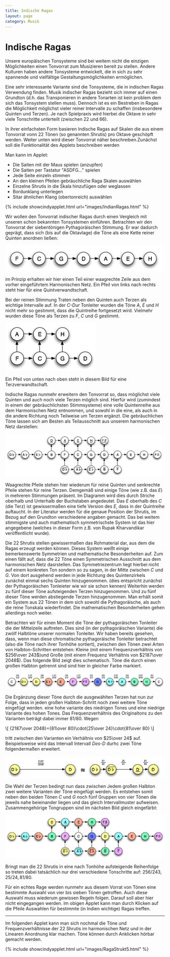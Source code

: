 ```yaml
---
title: Indische Ragas
layout: page
category: Musik
---
```


# Indische Ragas

Unsere europäischen Tonsysteme sind bei weitem nicht die einzigen Möglichkeiten einen Tonvorrat
zum Musizieren bereit zu stellen. Andere Kulturen haben andere Tonsysteme entwickelt, die
in sich zu sehr spannende und vielfältige Gestaltungsmöglichkeiten ermöglichen.

Eine sehr interessante Variante sind die Tonsysteme, die in indischen Ragas Verwendung finden.
Musik indischer Ragas bezieht sich immer auf einen Grundton (d.h. das Transponieren in andere Tonarten ist kein problem
dem sich das Tonsystem stellen muss). Dennoch ist es ein Bestreben in Ragas die Möglichkeit möglichst vieler
reiner Intervalle zu schaffen (insbesondere Quinten und Terzen).
Je nach Spielpraxis wird hierbei die Oktave in sehr viele Tonschritte unterteilt (zwischen 22 und 66).

In ihrer einfachsten Form basieren Indische Ragas  auf Skalen die aus einem Tonvorrat vonn 22 Tönen (so genannten Shrutis)
pro Oktave geschöpft werden. Weiter unten wird dieser Tonvorrat näher beschreiben.Zunächst soll die Funktionalität des Applets
beschreiben werden

Man kann im Applet:

   * Die Saiten mit der Maus spielen (anzupfen)
   * Die Saiten per Tastatur "ASDFG..." spielen
   * Jede Seite einzeln stimmen
   * An den kleinen Pfeilen gebräuchliche Raga Skalen auswählen
   * Einzelne Shrutis in die Skala hinzufügen oder weglassen
   * Bordunklang unterlegen
   * Sitar ähnlichen Klang (obertonreich) auswählen


{% include showcindyapplet.html url="images/IndianRagas.html" %}



Wir wollen den Tonvorrat indischer Ragas durch einen Vergleich mit unseren schon bekannten Tonsystemen einführen.
Betrachten wir den Tonvorrat der siebentönigen Pythagoräischen Stimmung. Er war dadurch geprägt, dass sich (bis auf die Oktavlage)
die Töne als eine Kette reiner Quinten anordnen ließen:

![](images/Indie1/SPyth.png)

im Prinzip erhalten wir hier einen Teil einer waagrechte Zeile aus dem vorher eingeführtem Harmonischen Netz.
Ein Pfeil von links nach rechts steht hier für eine Quintverwandtschaft.

Bei der reinen Stimmung Traten neben den Quinten auch Terzen als wichtige Intervalle auf.
In der *C-Dur* Tonleiter wurden die Töne *A*, *E* und *H* nicht mehr so gestimmt, dass die Quintreihe fortgesetzt wird.
Vielmehr wurden diese Töne als Terzen zu *F*, *C* und *G* gestimmt.

![](images/Indie1/SRein.png)

Ein Pfeil von unten nach oben steht in diesem Bild für eine Terzverwandtschaft.

Indische Ragas nunmehr erweitern den Tonvorrat so, dass möglichst viele Quinten und auch noch viele Terzen möglich sind.
Hierfür wird (zumindest in einem der gebräuchlichsten Stimmsysteme) eine volle Quintenreihe aus dem Harmonischen Netz entnommen,
und sowohl in die eine, als auch in die andere Richtung noch Teilweise um Terzen ergänzt. Die gebräuchlichen Töne
lassen sich am Besten als Teilausschnitt aus unserem harmonischen Netz darstellen:

![](images/Indie1/SRaga.png)

Waagrechte Pfeile stehen hier wiederum für reine Quinten und senkrechte Pfeile stehen für reine Terzen.
Demgemäß sind einige Töne (wie z.B. das *E*) in mehreren Stimmungen präsent. Im Diagramm wird dies durch Striche oberhalb und Unterhalb der Buchstaben angedeutet.
Das *E* oberhalb des *C* (die Terz) ist gewissermaßen eine tiefe Version des *E*, dass in der Quintreihe auftaucht.
In der Literatur werden für die genaue Position der Shrutis, im Bezug auf den Grundton verschiedene
angaben gemacht. Das bei weitem stimmigste und auch mathematisch symmetrischste System ist das hier angegebene
(welches in dieser Form z.B. von Rupak Kharvandikar veröffentlicht wurde).

Die 22 Shrutis stellen gewissermaßen das Rohmaterial dar, aus dem die Ragas erzeugt werden können.
Dieses System weißt einige bemerkenswerte Symmetrien und mathematische Besonderheiten auf.
Zum einen fällt auf, dass die 22 Töne einen Symmetrischen Ausschnitt aus dem harmonischen
Netz dasrstellen. Das Symmetriezentrum liegt hierbei nicht auf einem konkreten Ton sondern so zu sagen, in der Mitte zwischen
*C* und *G*. Von dort ausgehend werden in jede Richtung des Quintenzirkels zunächst einmal sechs Quinten hinzugenommen.
(dies entspricht zunächst der Pythagoräischen Tonleieter wie wir sie schon kennen)
Weiterhin werden zu fünf dieser Töne aufsteigenden Terzen hinzugenommen.
Und zu fünf dieser Töne werden abstiegende Terzen hinzugenommen.
Man erhält somit ein System aus 22 Tönen in dem sich sowohl die Pythagoräische, als auch die reine Tonskala wiederfindet.
Die mathematischen Besonderheiten gehen allerdings noch weiter.

Betrachten wir für einen Moment die Töne der pythagoräischen Tonleiter die der Mittelzeile auftreten. Dies sind (in der pythagoräischen Variante) die zwölf Halbtöne
unserer normalen Tonleiter. Wir haben bereits gesehen, dass, wenn man diese chromatische pythagoräische Tonleiter betrachtet (also die Töne nach ihrer Tonhöhe sortiert),
zwischen den Tönen zwei Arten von Halbton-Schritten entstehen: Kleine (mit einem Frequenzverhältnis von $256\over 243$)und Große (mit einem Frequenz Verhältnis von
$2187\over 2048$). Das folgende Bild zeigt dies schematisch. Töne die durch einen großen Halbton getrennt sind sind hier in gleicher Farbe markiert.

![](images/Indie1/SRaga3.png)

Die Ergänzung dieser Töne durch die ausgewählten Terzen hat nun zur Folge, dass in jeden großen Halbton-Schritt noch zwei weitere Töne eingefügt werden.
eine hohe variante des niedrigen Tones und eine niedrige Variante des hohen Tones. Das Frequenzverhältnis des Originaltons zu den Varianten beträgt dabei immer
$81/80$. Wegen

\\[
{2187\over 2048}={81\over 80}\cdot{25\over 24}\cdot{81\over 80}
\\]

tritt zwischen den Varianten ein Verhältnis von $25\over 24$ auf.
Beispielsweise wird das Intervall Intervall *Des-D* durhc zwei Töne folgendermaßen erweitert.

![](images/Indie1/SRaga4.png)

Die Wahl der Terzen bedingt nun dass zwischen Jedem großen Halbton zwei weitere Varianten der Töne eingefügt werden. Es entstehen somit
neben den beiden Tönen *C* und *G* noch fünf Gruppen von vier Tönen die jeweils nahe beieinander liegen und das gleich Intervallmuster aufweisen.
Zusammengehörige Tongruppen sind im nächsten Bild gleich eingefärbt:

![](images/Indie1/SRaga2.png)

Bringt man die 22 Shrutis in eine nach Tonhöhe aufsteigende Reihenfolge so treten dabei tatsächlich nur drei verschiedene Tonschritte auf:
$256/243, 25/24, 81/80$.

Für ein echtes Rage werden nunmehr aus diesem Vorrat von Tönen eine bestimmte Auswahl von vier bis sieben Tönen getroffen.
Auch diese Auswahl muss wiederum gewissen Regeln folgen. Darauf soll aber hier nicht eingegangen werden.
Im obigen Applet kann man durch Klicken auf die Pfeile Auswahlen  für bestimmte (in Indien wichtige) Ragas treffen.

---

Im folgenden Applet kann man sich nochmal die Töne und Frequenzverhältnisse der 22 Shrutis im harmonischen Netz
und in der Linearen Anordnung klar machen. Töne können durch Anklicken hörbar gemacht werden.

{% include showcindyapplet.html url="images/RagaStrukt5.html" %}

